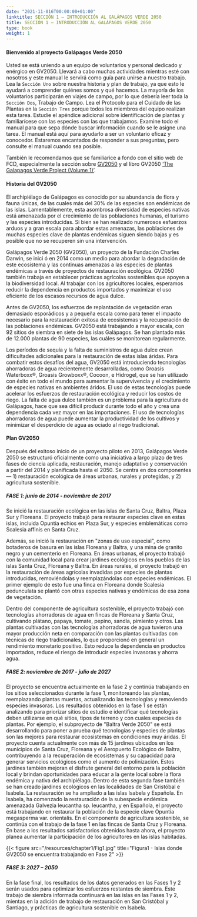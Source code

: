 ```yaml
---
date: "2021-11-016T00:00:00+01:00"
linktitle: SECCIÓN 1 – INTRODUCCIÓN AL GALÁPAGOS VERDE 2050
title: SECCIÓN 1 – INTRODUCCIÓN AL GALÁPAGOS VERDE 2050
type: book
weight: 1
---
```


#### Bienvenido al proyecto Galápagos Verde 2050


Usted se está uniendo a un equipo de voluntarios y personal dedicado y enérgico en GV2050. Llevará a cabo muchas 
actividades mientras esté con nosotros y este manual le servirá como guía para unirse a nuestro trabajo. Lea la `Sección Uno` sobre nuestra historia y plan de trabajo, ya que esto le ayudará a comprender quiénes somos y qué hacemos. La mayoría de los voluntarios participarán en viajes de campo, por lo que debería leer toda la `Sección Dos`, Trabajo de Campo. Lea el Protocolo para el Cuidado de las Plantas en la `Sección Tres` porque todos los miembros del equipo realizan esta tarea. Estudie el apéndice adicional sobre identificación de plantas y familiarícese con las especies con las que trabajamos. Examine todo el manual para que sepa dónde buscar información cuando se le asigne una tarea. El manual está aquí para ayudarlo a ser un voluntario eficaz y conocedor. Estaremos encantados de responder a sus preguntas, pero consulte el manual cuando sea posible.

También le recomendamos que se familiarice a fondo con el sitio web de FCD, especialmente la sección sobre [GV2050](https://www.darwinfoundation.org/en/research/projects/galapagos-verde-2050) y 
el libro GV2050 [‘The Galapagos Verde Project (Volume 1)’](https://www.darwinfoundation.org/en/publications/galapagos-verde-2050). 


#### Historia del GV2050


El archipiélago de Galápagos es conocido por su abundancia de flora y fauna únicas, de las cuales más del 30% de las 
especies son endémicas de las islas. Lamentablemente, esta asombrosa diversidad de especies nativas está amenazada 
por el crecimiento de las poblaciones humanas, el turismo y las especies introducidas. Si bien se han realizado numerosos esfuerzos arduos y a gran escala para abordar estas amenazas, las poblaciones de muchas especies clave de plantas endémicas siguen siendo bajas y es posible que no se recuperen sin una intervención.

Galápagos Verde 2050 (GV2050), un proyecto de la Fundación Charles Darwin, se inici ó en 2014 como un medio para 
abordar la degradación de este ecosistema y las continuas amenazas a las especies de plantas endémicas a través de 
proyectos de restauración ecológica. GV2050 también trabaja en establecer prácticas agrícolas sostenibles que apoyen a 
la biodiversidad local. Al trabajar con los agricultores locales, esperamos reducir la dependencia en productos importados y maximizar el uso eficiente de los escasos recursos de agua dulce.

Antes de GV2050, los esfuerzos de replantación de vegetación eran demasiado esporádicos y a pequeña escala como 
para tener el impacto necesario para la restauración exitosa de ecosistemas y la recuperación de las poblaciones 
endémicas. GV2050 está trabajando a mayor escala, con 92 sitios de siembra en siete de las islas Galápagos. Se han 
plantado más de 12.000 plantas de 90 especies, las cuáles se monitorean regularmente.

Los períodos de sequía y la falta de suministros de agua dulce crean dificultades adicionales para la restauración de estas islas áridas. Para combatir estos desafíos del agua, GV2050 está introduciendo tecnologías ahorradoras de agua 
recientemente desarrolladas, como Groasis Waterboxx®, Groasis Growboxx®, Cocoon, e Hidrogel, que se han utilizado 
con éxito en todo el mundo para aumentar la supervivencia y el crecimiento de especies nativas en ambientes áridos. El 
uso de estas tecnologías puede acelerar los esfuerzos de restauración ecológica y reducir los costos de riego. La falta de agua dulce también es un problema para la agricultura de Galápagos, hace que sea difícil producir durante todo el año y crea una dependencia cada vez mayor en las importaciones. El uso de tecnologías ahorradoras de agua puede aumentar la productividad de los cultivos y minimizar el desperdicio de agua as ociado al riego tradicional.


#### Plan GV2050


Después del exitoso inicio de un proyecto piloto en 2013, Galápagos Verde 2050 se estructuró oficialmente como una iniciativa a largo plazo de tres fases de ciencia aplicada, restauración, manejo adaptativo y conservación a partir del 2014 y planificada hasta el 2050. Se centra en dos componentes — 1) restauración ecológica de áreas urbanas, rurales y protegidas, y 2) agricultura sostenible.


##### FASE 1: junio de 2014 - noviembre de 2017


Se inició la restauración ecológica en las islas de Santa Cruz, Baltra, Plaza Sur y Floreana. El proyecto trabajó para restaurar especies clave en estas islas, incluida Opuntia echios en Plaza Sur, y especies emblemáticas como Scalesia affinis en Santa Cruz.

Además, se inició la restauración en "zonas de uso especial", como botaderos de basura en las islas Floreana y Baltra, y una mina de granito negro y un cementerio en Floreana. En áreas urbanas, el proyecto trabajó con la comunidad local para crear jardines ecológicos en los pueblos de las islas Santa Cruz, Floreana y Baltra. En áreas rurales, el proyecto trabajó en la restauración de áreas agrícolas invadidas por especies de plantas introducidas, removiéndolas y reemplazándolas con especies endémicas. El primer ejemplo de esto fue una finca en Floreana donde Scalesia pedunculata se plantó con otras especies nativas y endémicas de esa zona de vegetación.

Dentro del componente de agricultura sostenible, el proyecto trabajó con tecnologías ahorradoras de agua en fincas de Floreana y Santa Cruz, cultivando plátano, papaya, tomate, pepino, sandía, pimiento y otros. Las plantas cultivadas con las tecnologías ahorradoras de agua tuvieron una mayor producción neta en comparación con las plantas cultivadas con técnicas de riego tradicionales, lo que proporcionó en general un rendimiento monetario positivo. Esto reduce la dependencia en productos importados, reduce el riesgo de introducir especies invasoras y ahorra agua.


##### FASE 2: noviembre de 2017 - julio de 2027


El proyecto se encuentra actualmente en la fase 2 y continúa trabajando en los sitios seleccionados durante la fase 1, monitoreando las plantas, reemplazando plantas muertas, actualizando las tecnologías y removiendo especies invasoras. Los resultados obtenidos en la fase 1 se están analizando para priorizar sitios de estudio e identificar qué tecnologías deben utilizarse en qué sitios, tipos de terreno y con cuales especies de plantas. Por ejemplo, el subproyecto de "Baltra Verde 2050" se está desarrollando para poner a prueba qué tecnologías y especies de plantas son las mejores para restaurar ecosistemas en condiciones muy áridas.
El proyecto cuenta actualmente con más de 15 jardines ubicados en los municipios de Santa Cruz, Floreana y el Aeropuerto Ecológico de Baltra, contribuyendo a la recuperación de ecosistemas y su capacidad para generar servicios ecológicos como el aumento de polinización. Estos jardines también mejoran el disfrute general del entorno para la población local y brindan oportunidades para educar a la gente local sobre la flora endémica y nativa del archipiélago. Dentro de esta segunda fase también se han creado jardines ecológicos en las localidades de San Cristóbal e Isabela.
La restauración se ha ampliado a las islas Isabela y Española. En Isabela, ha comenzado la restauración de la subespecie endémica amenazada Galvezia leucantha sp. leucantha, y en Española, el proyecto está trabajando en restaurar la población de la especie clave Opuntia megasperma var. orientalis. En el componente de agricultura sostenible, se continúa con el trabajo de la fase 1 en las fincas de Santa Cruz y Floreana. En base a los resultados satisfactorios obtenidos hasta ahora, el proyecto planea aumentar la participación de los agricultores en las islas habitadas.

{{< figure src="/resources/chapter1/Fig1.jpg" title="Figura1 - Islas donde GV2050 se encuentra trabajando en Fase 2" >}}


##### FASE 3: 2027 – 2050


En la fase final, los resultados de los datos generados en las Fases 1 y 2 serán usados para optimizar los esfuerzos restantes de siembra. Este trabajo de siembra informada continuará en las islas en las Fases 1 y 2, mientas en la adición de trabajo de restauración en San Cristóbal y Santiago, y prácticas de agricultura sostenible en Isabela.

